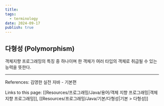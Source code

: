 ```yaml
---
title: 
tags:
  - terminology
date: 2024-09-17
publish: true
---
```

## 다형성 (Polymorphism)
객체지향 프로그래밍의 특징 중 하나이며 한 객체가 여러 타입의 객체로 취급될 수 있는 능력을 뜻한다.

---
References: 김영한 실전 자바 - 기본편

Links to this page: [[Resources/프로그래밍/Java/용어/객체 지향 프로그래밍|객체 지향 프로그래밍]], [[Resources/프로그래밍/Java/기본/다형성|기본 > 다형성]]